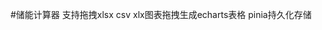 <!--
 * @Author: 大诚专用 cc2524261183@163.com
 * @Date: 2023-09-13 09:45:44
 * @LastEditors: 大诚专用 cc2524261183@163.com
 * @LastEditTime: 2023-10-31 09:31:37
 * @FilePath: \Learn_own\learn_vue3\vue3\README.md
 * @Description: 这是默认设置,请设置`customMade`, 打开koroFileHeader查看配置 进行设置: https://github.com/OBKoro1/koro1FileHeader/wiki/%E9%85%8D%E7%BD%AE
-->
#储能计算器 支持拖拽xlsx csv xlx图表拖拽生成echarts表格 pinia持久化存储
